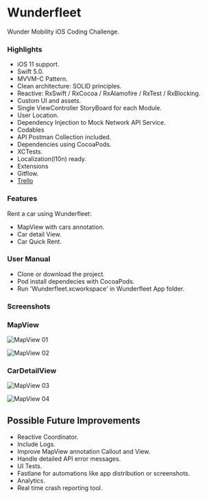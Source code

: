 # Wunderfleet
Wunder Mobility iOS Coding Challenge.

### **Highlights**
- iOS 11 support.
- Swift 5.0.
- MVVM-C Pattern.
- Clean architecture: SOLID principles.
- Reactive: RxSwift / RxCocoa / RxAlamofire / RxTest / RxBlocking.
- Custom UI and assets.
- Single ViewController StoryBoard for each Module.
- User Location.
- Dependency Injection to Mock Network API Service.
- Codables
- API Postman Collection included.
- Dependencies using CocoaPods.
- XCTests.
- Localization(l10n) ready.
- Extensions
- Gitflow.
- [Trello](https://trello.com/b/LHwdBTUs/wunder-mobility-ios-coding-challenge)

### **Features**

Rent a car using Wunderfleet:

- MapView with cars annotation.
- Car detail View.
- Car Quick Rent.

### **User Manual**

- Clone or download the project.
- Pod install dependecies with CocoaPods.
- Run 'Wunderfleet.xcworkspace' in Wunderfleet App folder.

### **Screenshots**

### MapView

![MapView 01](https://raw.githubusercontent.com/rublagar/Wunderfleet/develop/Doc/Images/01.png)

![MapView 02](https://raw.githubusercontent.com/rublagar/Wunderfleet/develop/Doc/Images/02.png)

### CarDetailView

![MapView 03](https://raw.githubusercontent.com/rublagar/Wunderfleet/develop/Doc/Images/03.png)

![MapView 04](https://raw.githubusercontent.com/rublagar/Wunderfleet/develop/Doc/Images/04.png)

## Possible Future Improvements
- Reactive Coordinator.
- Include Logs.
- Improve MapView annotation Callout and View.
- Handle detailed API error messages.
- UI Tests.
- Fastlane for automations like app distribution or screenshots.
- Analytics.
- Real time crash reporting tool.

